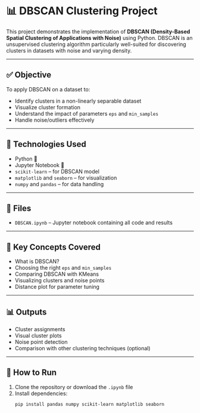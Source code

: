 # 📊 DBSCAN Clustering Project

This project demonstrates the implementation of **DBSCAN (Density-Based Spatial Clustering of Applications with Noise)** using Python. DBSCAN is an unsupervised clustering algorithm particularly well-suited for discovering clusters in datasets with noise and varying density.

---

## ✅ Objective

To apply DBSCAN on a dataset to:
- Identify clusters in a non-linearly separable dataset
- Visualize cluster formation
- Understand the impact of parameters `eps` and `min_samples`
- Handle noise/outliers effectively

---

## 🔧 Technologies Used

- Python 🐍
- Jupyter Notebook 📓
- `scikit-learn` – for DBSCAN model
- `matplotlib` and `seaborn` – for visualization
- `numpy` and `pandas` – for data handling

---

## 📁 Files

- `DBSCAN.ipynb` – Jupyter notebook containing all code and results

---

## 🧠 Key Concepts Covered

- What is DBSCAN?
- Choosing the right `eps` and `min_samples`
- Comparing DBSCAN with KMeans
- Visualizing clusters and noise points
- Distance plot for parameter tuning

---

## 📊 Outputs

- Cluster assignments
- Visual cluster plots
- Noise point detection
- Comparison with other clustering techniques (optional)

---

## 🚀 How to Run

1. Clone the repository or download the `.ipynb` file
2. Install dependencies:
   ```bash
   pip install pandas numpy scikit-learn matplotlib seaborn
